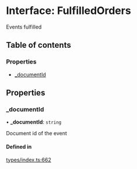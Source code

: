 # Interface: FulfilledOrders

Events fulfilled

## Table of contents

### Properties

- [\_documentId](FulfilledOrders.md#_documentid)

## Properties

### \_documentId

• **\_documentId**: `string`

Document id of the event

#### Defined in

[types/index.ts:662](https://github.com/nevermined-io/components-catalog/blob/7fe42cf/lib/src/types/index.ts#L662)
